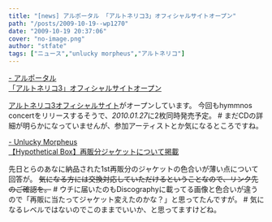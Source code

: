 ```yaml
---
title: "[news] アルポータル 「アルトネリコ3」オフィシャルサイトオープン"
path: "/posts/2009-10-19--wp1270"
date: "2009-10-19 20:37:06"
cover: "no-image.png"
author: "stfate"
tags: ["ニュース","unlucky morpheus","アルトネリコ"]
---
```


<style type="text/css">
<!--
p {white-space: pre-wrap};
-->
</style>

<a  href="http://ar-tonelico.jp/" target="_blank">- アルポータル 「アルトネリコ3」オフィシャルサイトオープン</a>
<div ><a href="http://ar-tonelico.jp/at3/">アルトネリコ3オフィシャルサイト</a>がオープンしています。
今回もhymmnos concertをリリースするそうで、<em>2010.01.27</em>に2枚同時発売予定。
# まだCDの詳細が明らかになっていませんが、参加アーティストとか気になるところですね。</div>

<a  href="http://sound.jp/ankimo/" target="_blank">- Unlucky Morpheus 【Hypothetical Box】再販分ジャケットについて掲載</a>
<div >先日とらのあなに納品された1st再販分のジャケットの色合いが薄い点について回答が。
<del datetime="2009-10-19T22:03:46+00:00">気になる方には交換対応していただけるということなので、リンク先のご確認を。</del>
# ウチに届いたのもDiscographyに載ってる画像と色合いが違うので「再販に当たってジャケット変えたのかな？」と思ってたんですが。
# 気になるレベルではないのでこのままでいいか、と思ってますけどね。</div>